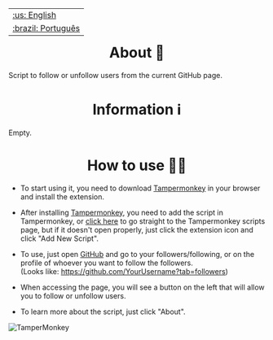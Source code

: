 <table align="right">
 <tr><td><a href="https://github.com/isyuricunha/auto-github-follow-and-unfollow/blob/main/README.md">:us: English</a></td></tr>
 <tr><td><a href="https://github.com/isyuricunha/linkedin-mass-unfollow/blob/main/README-pt-br.md">:brazil: Português</a></td></tr>
</table>

### <h1 align="center"> About 📄 </h1>

Script to follow or unfollow users from the current GitHub page.

### <h1 align="center"> Information ℹ </h1>

Empty.

### <h1 align="center"> How to use 👨‍💻 </h1>

- To start using it, you need to download [Tampermonkey](https://tampermonkey.net/) in your browser and install the extension.<br>

- After installing [Tampermonkey](https://tampermonkey.net/), you need to add the script in Tampermonkey, or [click here](extension://iikmkjmpaadaobahmlpeloendndfphd/options.html#nav=dashboard) to go straight to the Tampermonkey scripts page, but if it doesn't open properly, just click the extension icon and click "Add New Script".<br>

- To use, just open [GitHub](https://github.com/) and go to your followers/following, or on the profile of whoever you want to follow the followers.<br>
  (Looks like: https://github.com/YourUsername?tab=followers)<br>

- When accessing the page, you will see a button on the left that will allow you to follow or unfollow users.<br>

- To learn more about the script, just click "About".<br>

![TamperMonkey](https://user-images.githubusercontent.com/3022180/83837129-68bba300-a6aa-11ea-8635-eebb48de7bae.png)
